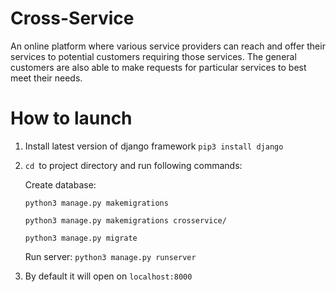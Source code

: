 # Cross-Service
An online platform where various service providers can reach and offer their services to potential customers requiring those services. The general customers are also able to make requests for particular services to best meet their needs.

# How to launch 
1. Install latest version of django framework
    `pip3 install django`
2. `cd `to project directory and run following commands:
 
    Create database:
    
    `python3 manage.py makemigrations` 
    
    `python3 manage.py makemigrations crosservice/`
    
    `python3 manage.py migrate`
    
    Run server:
    `python3 manage.py runserver`
3. By default it will open on `localhost:8000`
